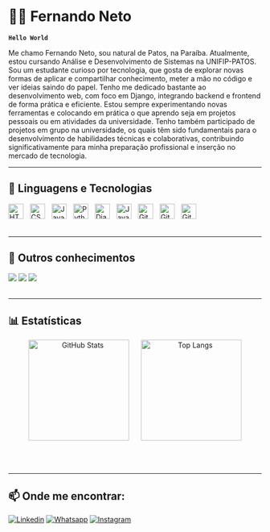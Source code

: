# 👨‍💻 Fernando Neto

**`Hello World`**

Me chamo Fernando Neto, sou natural de Patos, na Paraíba. Atualmente, estou cursando Análise e Desenvolvimento de Sistemas na UNIFIP-PATOS. Sou um estudante curioso por tecnologia, que gosta de explorar novas formas de aplicar e compartilhar conhecimento, meter a mão no código e ver ideias saindo do papel. Tenho me dedicado bastante ao desenvolvimento web, com foco em Django, integrando backend e frontend de forma prática e eficiente. Estou sempre experimentando novas ferramentas e colocando em prática o que aprendo seja em projetos pessoais ou em atividades da universidade. Tenho também participado de projetos em grupo na universidade, os quais têm sido fundamentais para o desenvolvimento de habilidades técnicas e colaborativas, contribuindo significativamente para minha preparação profissional e inserção no mercado de tecnologia.

---

## 🤖 Linguagens e Tecnologias 

<img 
    align="left" 
    alt="HTML"
    title="HTML" 
    width="30px" 
    style="padding-right: 10px;" 
    src="https://cdn.jsdelivr.net/gh/devicons/devicon@latest/icons/html5/html5-original.svg" 
/>
<img 
    align="left" 
    alt="CSS" 
    title="CSS"
    width="30px" 
    style="padding-right: 10px;" 
    src="https://cdn.jsdelivr.net/gh/devicons/devicon@latest/icons/css3/css3-original.svg" 
/>
<img 
    align="left" 
    alt="JavaScript" 
    title="JavaScript"
    width="30px" 
    style="padding-right: 10px;" 
    src="https://cdn.jsdelivr.net/gh/devicons/devicon@latest/icons/javascript/javascript-original.svg" 
/>
<img 
    align="left" 
    alt="Python" 
    title="Python"
    width="30px" 
    style="padding-right: 10px;" 
    src="https://cdn.jsdelivr.net/gh/devicons/devicon@latest/icons/python/python-original.svg" 
/>
<img 
    align="left" 
    alt="Django" 
    title="Django"
    width="30px" 
    style="padding-right: 10px;" 
    src="https://cdn.jsdelivr.net/gh/devicons/devicon@latest/icons/django/django-plain.svg" 
/>
<img 
    align="left" 
    alt="Java" 
    title="Java"
    width="30px" 
    style="padding-right: 10px;" 
    src="https://cdn.jsdelivr.net/gh/devicons/devicon@latest/icons/java/java-original.svg" 
/>
<img 
    align="left" 
    alt="Git" 
    title="Git"
    width="30px" 
    style="padding-right: 10px;" 
    src="https://cdn.jsdelivr.net/gh/devicons/devicon@latest/icons/git/git-original.svg" 
/>
<img 
    align="left" 
    alt="GitHub" 
    title="GitHub"
    width="30px" 
    style="padding-right: 10px;" 
    src="https://cdn.jsdelivr.net/gh/devicons/devicon@latest/icons/github/github-original.svg" 
/>
<img 
    align="left" 
    alt="GitHub" 
    title="VSCode"
    width="30px" 
    style="padding-right: 10px;" 
    src="https://cdn.jsdelivr.net/gh/devicons/devicon@latest/icons/vscode/vscode-original-wordmark.svg" 
/>

<br /><br /><br />  <!-- Quebra para afastar do título seguinte -->

---

## 🚩 Outros conhecimentos

<section align="left">
  <img src="https://img.shields.io/badge/-Markdown-0D1117?style=for-the-badge&logo=markdown&labelColor=0D1117"/>
  <img src="https://img.shields.io/badge/Figma-F24E1E?style=for-the-badge&logo=figma&logoColor=white">
  <img src="https://img.shields.io/badge/Notion-000000?style=for-the-badge&logo=notion&logoColor=white">
</section>

<br />

---

## 📊 Estatísticas

<section align="center">
  <p>
    <img 
      alt="GitHub Stats" 
      height="200" 
      style="margin-right: 20px;" 
      src="https://github-readme-stats.vercel.app/api?username=fernandonetoo&show_icons=true&theme=tokyonight&include_all_commits=true&locale=pt-br" 
    />
    <img 
      alt="Top Langs" 
      height="200" 
      src="https://github-readme-stats.vercel.app/api/top-langs/?username=fernandonetoo&theme=tokyonight&layout=compact&custom_title=Tecnologias&langs_count=9" 
    />
  </p>
</section>

<br /><br />

---

## 📫 Onde me encontrar:

[![Linkedin](https://img.shields.io/badge/LinkedIn-0077B5?style=for-the-badge&logo=linkedin&logoColor=white)](https://www.linkedin.com/in/devfernandoneto/)
[![Whatsapp](https://img.shields.io/badge/WhatsApp-25D366?style=for-the-badge&logo=whatsapp&logoColor=white)](https://wa.me/5583988266062)
[![Instagram](https://img.shields.io/badge/Instagram-E4405F?style=for-the-badge&logo=instagram&logoColor=white)](https://www.instagram.com/_fernandooneto/)
